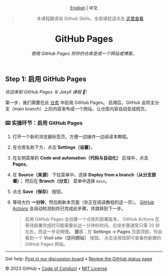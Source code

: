 <header>

<!--
  <<< Author notes: Course header >>>
  Include a 1280×640 image, course title in sentence case, and a concise description in emphasis.
  In your repository settings: enable template repository, add your 1280×640 social image, auto delete head branches.
  Add your open source license, GitHub uses MIT license.
-->

[English](https://github.com/skills/github-pages) | 中文

> 本课程翻译自 Github Skills，全部课程请点击 [这里查看](https://www.github-zh.com/getting-started)

# GitHub Pages

_使用 GitHub Pages 将你的仓库变成一个网站或博客。_

</header>

<!--
  <<< Author notes: Step 1 >>>
  Choose 3-5 steps for your course.
  The first step is always the hardest, so pick something easy!
  Link to docs.github.com for further explanations.
  Encourage users to open new tabs for steps!
-->

## Step 1: 启用 GitHub Pages

_欢迎来到 GitHub Pages 与 Jekyll 课程 :tada:!_

第一步，我们需要在此 [仓库](https://docs.github.com/en/get-started/quickstart/github-glossary#repository) 中启用 GitHub Pages。
启用后，GitHub 会将主分支（main branch）上的内容发布成一个网站，让仓库内容自动变成网页。

### :keyboard: 实操环节：启用 GitHub Pages

1. 打开一个新的浏览器标签页，方便一边操作一边阅读本教程。
2. 在仓库名称下方，点击 **Settings（设置）**。
3. 在左侧菜单的 **Code and automation（代码与自动化）** 区域中，点击 **Pages**。
4. 在 **Source（来源）** 下拉菜单中，选择 **Deploy from a branch（从分支部署）**；
   然后在 **Branch（分支）** 菜单中选择 `main`。
5. 点击 **Save（保存）** 按钮。
6. 等待大约 **一分钟**，然后刷新本页面（你正在阅读教程的这一页）。
   [GitHub Actions](https://docs.github.com/en/actions) 会自动检测到你已完成此步骤，并跳转到下一步。

   > 启用 GitHub Pages 会创建一个仓库的部署版本。
   > GitHub Actions 在等待部署完成时可能需要长达一分钟的时间。后续步骤通常只需 20 秒左右，而这一步会稍慢。
   > **提示**：在 **Settings → Pages** 页面顶部，你会看到一个 **Visit site（访问网站）** 按钮。
   > 点击该按钮即可查看你新建的 GitHub Pages 网站。

<footer>

<!--
  <<< Author notes: Footer >>>
  Add a link to get support, GitHub status page, code of conduct, license link.
-->

---

Get help: [Post in our discussion board](https://github.com/orgs/skills/discussions/categories/github-pages) &bull; [Review the GitHub status page](https://www.githubstatus.com/)

&copy; 2023 GitHub &bull; [Code of Conduct](https://www.contributor-covenant.org/version/2/1/code_of_conduct/code_of_conduct.md) &bull; [MIT License](https://gh.io/mit)

</footer>
